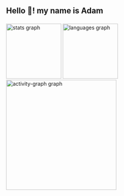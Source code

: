<h2 align="left">Hello 👋! my name is Adam</h2>

###

<div align="left">
  <img src="https://github-readme-stats.vercel.app/api?username=SrSmithsm&hide_title=false&hide_rank=false&show_icons=true&include_all_commits=true&count_private=true&disable_animations=false&theme=gruvbox_light&locale=en&hide_border=false&order=1" height="150" alt="stats graph"  />
  <img src="https://github-readme-stats.vercel.app/api/top-langs?username=SrSmithsm&locale=en&hide_title=false&layout=compact&card_width=320&langs_count=5&theme=gruvbox_light&hide_border=false&order=2" height="150" alt="languages graph"  />
  <img src="https://github-readme-activity-graph.vercel.app/graph?username=SrSmithsm&radius=16&theme=gruvbox&area=true&order=5" height="300" alt="activity-graph graph"  />
</div>

###
